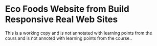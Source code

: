 # Eco Foods Website from Build Responsive Real Web Sites 

This is a working copy and is not annotated with learning points from the cours and is not annoted with learning points from the course..


